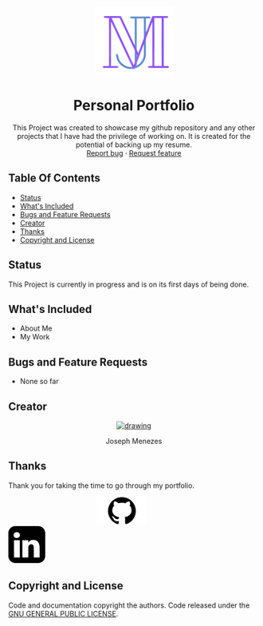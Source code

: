 <div align="center">
    <a href="https://github.com/joeguy57/PersonalPortfolio">
        <img src="mainLogo.png" alt="Personal Port">
    </a>
</div>

<h1 align="center">Personal Portfolio</h1>

<p align="center">
   This Project was created to showcase my github repository and any other projects that 
    I have had the privilege of working on. It is created for the potential of backing up my resume.
    <br>
    <a href="https://github.com/joeguy57/PersonalPortfolio/issues">Report bug</a>
    ·
    <a href="https://github.com/joeguy57/PersonalPortfolio/issues">Request feature</a>
</p>

## Table Of Contents
- [Status](#status)
- [What's Included](#whats-included)
- [Bugs and Feature Requests](#bugs-and-feature-requests)
- [Creator](#creator)
- [Thanks](#thanks)
- [Copyright and License](#copyright-and-license)

## Status
This Project is currently in progress and is on its first days of being done.

## What's Included
- About Me
- My Work

## Bugs and Feature Requests
- None so far

## Creator
<div align="center">
    <a href="https://github.com/joeguy57">  
        <img src="https://avatars.githubusercontent.com/u/56702275?s=400&u=026c4c9ee2a9450b09d8a7605644dd1161b1d91b&v=4" alt="drawing" width="100"/>  
    </a>
    <p>Joseph Menezes</p>
</div>

## Thanks
Thank you for taking the time to go through my portfolio.
<div >&nbsp; &nbsp; &nbsp; &nbsp; &nbsp; &nbsp;&nbsp; &nbsp; &nbsp; &nbsp; &nbsp; &nbsp;&nbsp; &nbsp; &nbsp; &nbsp; &nbsp; &nbsp;&nbsp; &nbsp; &nbsp; &nbsp; &nbsp; &nbsp; <a href="https://github.com/joeguy57"><span><img style="background: transparent;" src="githubLogo.png" width = 100px alt="GitHub Logo"></span></a>&nbsp; &nbsp; &nbsp; &nbsp; &nbsp; &nbsp;&nbsp; &nbsp; &nbsp; &nbsp; &nbsp; &nbsp;&nbsp; &nbsp; &nbsp; &nbsp; &nbsp; &nbsp;&nbsp; &nbsp; &nbsp; &nbsp; &nbsp; &nbsp;<span><a href="https://www.linkedin.com/in/joseph-menezes/"><img style="background: transparent;" src="linkedInLogo.png" width = 75px alt="LinkedIn Logo"></a></span></div>

## Copyright and License
Code and documentation copyright the authors. Code released under the [GNU GENERAL PUBLIC LICENSE](LICENSE).
